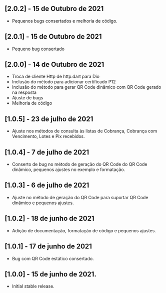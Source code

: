 ## [2.0.2] - 15 de Outubro de 2021

* Pequenos bugs consertados e melhoria de código.

## [2.0.1] - 15 de Outubro de 2021

* Pequeno bug consertado

## [2.0.0] - 14 de Outubro de 2021

* Troca de cliente Http de http.dart para Dio
* Inclusão do método para adicionar certificado P12
* Inclusão do método para gerar QR Code dinâmico com QR Code gerado na resposta
* Ajuste de bugs
* Melhoria de código

## [1.0.5] - 23 de julho de 2021

* Ajuste nos métodos de consulta às listas de Cobrança, Cobrança com Vencimento, Lotes e Pix recebidos.

## [1.0.4] - 7 de julho de 2021

* Conserto de bug no método de geração do QR Code do QR Code dinâmico, pequenos ajustes no exemplo e formatação.

## [1.0.3] - 6 de julho de 2021

* Ajuste no método de geração do QR Code para suportar QR Code dinâmico e pequenos ajustes.

## [1.0.2] - 18 de junho de 2021

* Adição de documentação, formatação de código e pequenos ajustes.

## [1.0.1] - 17 de junho de 2021

* Bug com QR Code estático consertado.

## [1.0.0] - 15 de junho de 2021.

* Initial stable release.